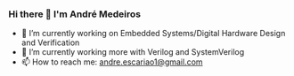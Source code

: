### Hi there 👋 I'm André Medeiros

- 🔭 I’m currently working on Embedded Systems/Digital Hardware Design and Verification
- 🌱 I’m currently working more with Verilog and SystemVerilog
- 📫 How to reach me: andre.escariao1@gmail.com

